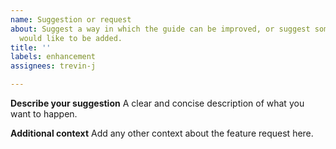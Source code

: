```yaml
---
name: Suggestion or request
about: Suggest a way in which the guide can be improved, or suggest something you
  would like to be added.
title: ''
labels: enhancement
assignees: trevin-j

---
```


**Describe your suggestion**
A clear and concise description of what you want to happen.

**Additional context**
Add any other context about the feature request here.
